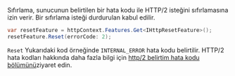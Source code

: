 Sıfırlama, sunucunun belirtilen bir hata kodu ile HTTP/2 isteğini sıfırlamasına izin verir. Bir sıfırlama isteği durdurulan kabul edilir.

```csharp
var resetFeature = httpContext.Features.Get<IHttpResetFeature>();
resetFeature.Reset(errorCode: 2);
```

`Reset` Yukarıdaki kod örneğinde `INTERNAL_ERROR` hata kodu belirtilir. HTTP/2 hata kodları hakkında daha fazla bilgi için [http/2 belirtim hata kodu bölümünü](https://tools.ietf.org/html/rfc7540#page-50)ziyaret edin.